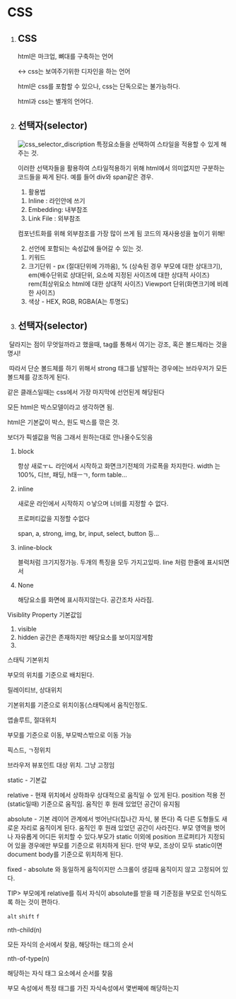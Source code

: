 # CSS

1. ## CSS

   html은 마크업, 뼈대를 구축하는 언어

   <-> css는 보여주기위한 디자인을 하는 언어

   html은 css를 포함할 수 있으나, css는 단독으로는 불가능하다.

   html과 css는 별개의 언어다.

   

2. ## 선택자(selector)

   ![css_selector_discription](C:\Users\student\Desktop\git\TIL\CSS\css_selector_discription.png)
   특정요소들을 선택하여 스타일을 적용할 수 있게 해주는 것.

   이러한 선택자들을 활용하여 스타일적용하기 위해 html에서 의미없지만 구분하는 코드들을 짜게 된다. 예를 들어 div와 span같은 경우.

   1) 활용법

   1. Inline : 라인안에 쓰기
   2. Embedding: 내부참조
   3. Link File : 외부참조

   컴포넌트화를 위해 외부참조를 가장 많이 쓰게 됨
   코드의 재사용성을 높이기 위해!

   2) 선언에 포함되는 속성값에 들어갈 수 있는 것.

   1. 키워드
   2. 크기단위 - px (절대단위에 가까움), 
             % (상속된 경우 부모에 대한 상대크기),
             em(배수단위로 상대단위, 
             요소에 지정된 사이즈에 대한 상대적 사이즈)
             rem(최상위요소 html에 대한 상대적 사이즈)
            Viewport 단위(화면크기에 비례한 사이즈)
   3. 색상 - HEX, RGB, RGBA(A는 투명도)

   

3. ## 선택자(selector)

   



​    달라지는 점이 무엇일까라고 했을때, tag를 통해서 여기는 강조, 혹은 볼드체라는 것을 명시! 

​    따라서 단순 볼드체를 하기 위해서 strong 태그를 남발하는 경우에는 브라우저가 모든 볼드체를 강조하게 된다.



같은 클래스일때는 css에서 가장 마지막에 선언된게 해당된다

모든 html은 박스모델이라고 생각하면 됨.

html은 기본값이 박스, 원도 박스를 깎은 것.

보더가 픽셀값을 먹음 그래서 원하는대로 안나올수도잇음

1. block

   항상 새로ㅜㄴ 라인에서 시작하고 화면크기전체의 가로폭을 차지한다. width 는 100%, 디브, 패딩, h태ㅡㄱ, form table...

2. inline

   새로운 라인에서 시작하지 ㅇ낳으며  너비를 지정할 수 없다.

   프로퍼티값을 지정할 수없다

   span, a, strong, img, br, input, select, button 등...

3. inline-block

   블럭처럼 크기지정가능. 두개의 특징을 모두 가지고있따. line 처럼 한줄에 표시되면서

4. None

   해당요소를 화면에 표시하지않는다. 공간조차 사라짐.

Visiblity Property 기본값임

1. visible
2. hidden 공간은 존재하지만 해당요소를 보이지않게함
3. 

스태틱 기본위치

부모의 위치를 기준으로 배치된다. 

릴레이티브, 상대위치

기본위치를 기준으로 위치이동(스태틱에서 움직인정도.

앱솔루트, 절대위치

부모를 기준으로 이동, 부모박스밖으로 이동 가능

픽스드, ㄱ정위치

브라우저 뷰포인트 대상 위치. 그냥 고정임

static - 기본값

relative - 현재 위치에서 상하좌우 상대적으로 움직일 수 있게 된다. position  적용 전 (static일때) 기준으로 움직임. 움직인 후 원래 있었던 공간이 유지됨

absolute - 기본 레이어 관계에서 벗어난다(집나간 자식, 붕 뜬다) 즉 다른 도형들도 새로운 자리로 움직이게 된다. 움직인 후 원래 있었던 공간이 사라진다. 부모 영역을 벗어나 자유롭게 어디든 위치할 수 있다.부모가 static 이외에 position 프로퍼티가 지정되어 있을 경우에만 부모를 기준으로 위치하게 된다. 만약 부모, 조상이 모두 static이면 document body를 기준으로 위치하게 된다.

fixed - absolute 와 동일하게 움직이지만 스크롤이 생길때 움직이지 않고 고정되어 있다.

TIP> 부모에게 relative를 줘서 자식이 absolute를 받을 때 기준점을 부모로 인식하도록 하는 것이 편하다.

`alt` `shift` `f`



nth-child(n)

모든 자식의 순서에서 찾음, 해당하는 태그의 순서

nth-of-type(n)

해당하는 자식 태그 요소에서 순서를 찾음

부모 속성에서 특정 태그를 가진 자식속성에서 몇번째에 해당하는지